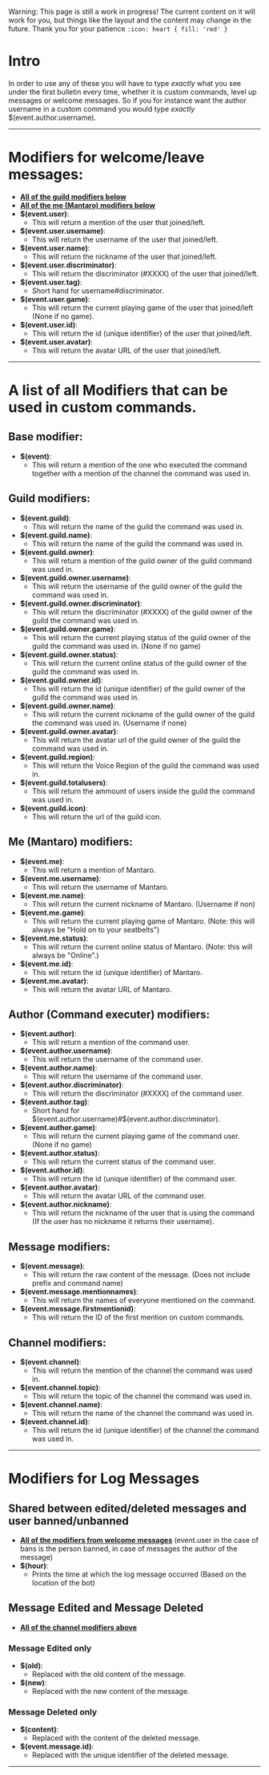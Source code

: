 Warning: This page is still a work in progress! The current content on it will work for you, but things like the layout and the content may change in the future. Thank you for your patience `:icon: heart { fill: 'red' }`

# Intro
In order to use any of these you will have to type *exactly* what you see under the first bulletin every time, whether it is custom commands, level up messages or welcome messages. So if you for instance want the author username in a custom command you would type *exactly* $(event.author.username).

---
# Modifiers for welcome/leave messages:
* **[All of the guild modifiers below](#a-list-of-all-modifiers-that-can-be-used-in-custom-commands-guild-modifiers)**
* **[All of the me (Mantaro) modifiers below](#a-list-of-all-modifiers-that-can-be-used-in-custom-commands-me-mantaro-modifiers)**
* **$(event.user)**:
    * This will return a mention of the user that joined/left.
* **$(event.user.username)**:
    * This will return the username of the user that joined/left.
* **$(event.user.name)**:
    * This will return the nickname of the user that joined/left.
* **$(event.user.discriminator)**:
    * This will return the discriminator (#XXXX) of the user that joined/left.
* **$(event.user.tag)**:
    * Short hand for username#discriminator.
* **$(event.user.game)**:
    * This will return the current playing game of the user that joined/left (None if no game).
* **$(event.user.id)**:
    * This will return the id (unique identifier) of the user that joined/left.
* **$(event.user.avatar)**:
    * This will return the avatar URL of the user that joined/left.

---
# A list of all Modifiers that can be used in custom commands.

## Base modifier:

* **$(event)**:
    * This will return a mention of the one who executed the command together with a mention of the channel the command was used in.

## Guild modifiers:

* **$(event.guild)**:
    * This will return the name of the guild the command was used in.
* **$(event.guild.name)**:
    * This will return the name of the guild the command was used in.
* **$(event.guild.owner)**:
    * This will return a mention of the guild owner of the guild command was used in.
* **$(event.guild.owner.username)**:
    * This will return the username of the guild owner of the guild the command was used in.
* **$(event.guild.owner.discriminator)**:
    * This will return the discriminator (#XXXX) of the guild owner of the guild the command was used in.
* **$(event.guild.owner.game)**:
    * This will return the current playing status of the guild owner of the guild the command was used in. (None if no game)
* **$(event.guild.owner.status)**:
    * This will return the current online status of the guild owner of the guild the command was used in.
* **$(event.guild.owner.id)**:
    * This will return the id (unique identifier) of the guild owner of the guild the command was used in.
* **$(event.guild.owner.name)**:
    * This will return the current nickname of the guild owner of the guild the command was used in. (Username if none)
* **$(event.guild.owner.avatar)**:
    * This will return the avatar url of the guild owner of the guild the command was used in.
* **$(event.guild.region)**:
    * This will return the Voice Region of the guild the command was used in.
* **$(event.guild.totalusers)**:
    * This will return the ammount of users inside the guild the command was used in.
* **$(event.guild.icon)**:
    * This will return the url of the guild icon.

## Me (Mantaro) modifiers:

* **$(event.me)**:
    * This will return a mention of Mantaro.
* **$(event.me.username)**:
    * This will return the username of Mantaro.
* **$(event.me.name)**:
    * This will return the current nickname of Mantaro. (Username if non)
* **$(event.me.game)**:
    * This will return the current playing game of Mantaro. (Note: this will always be "Hold on to your seatbelts")
* **$(event.me.status)**:
    * This will return the current online status of Mantaro. (Note: this will always be "Online".)
* **$(event.me.id)**:
    * This will return the id (unique identifier) of Mantaro.
* **$(event.me.avatar)**:
    * This will return the avatar URL of Mantaro.

## Author (Command executer) modifiers:

* **$(event.author)**:
    * This will return a mention of the command user.
* **$(event.author.username)**:
    * This will return the username of the command user.
* **$(event.author.name)**:
    * This will return the username of the command user.
* **$(event.author.discriminator)**:
    * This will return the discriminator (#XXXX) of the command user.
* **$(event.author.tag)**:
    * Short hand for $(event.author.username)#$(event.author.discriminator).
* **$(event.author.game)**:
    * This will return the current playing game of the command user. (None if no game)
* **$(event.author.status)**:
    * This will return the current status of the command user.
* **$(event.author.id)**:
    * This will return the id (unique identifier) of the command user.
* **$(event.author.avatar)**:
    * This will return the avatar URL of the command user.
* **$(event.author.nickname)**:
    * This will return the nickname of the user that is using the command (If the user has no nickname it returns their username).

## Message modifiers:

* **$(event.message)**:
    * This will return the raw content of the message. (Does not include prefix and command name)
* **$(event.message.mentionnames)**:
    * This will return the names of everyone mentioned on the command.
* **$(event.message.firstmentionid)**:
    * This will return the ID of the first mention on custom commands.

## Channel modifiers:
* **$(event.channel)**:
    * This will return the mention of the channel the command was used in.
* **$(event.channel.topic)**:
    * This will return the topic of the channel the command was used in.
* **$(event.channel.name)**:
    * This will return the name of the channel the command was used in.
* **$(event.channel.id)**:
    * This will return the id (unique identifier) of the channel the command was used in.

---
# Modifiers for Log Messages
## Shared between edited/deleted messages and user banned/unbanned
* **[All of the modifiers from welcome messages](#modifiers-for-welcomeleave-messages)** (event.user in the case of bans is the person banned, in case of messages the author of the message)
* **$(hour)**:
    * Prints the time at which the log message occurred (Based on the location of the bot)
## Message Edited and Message Deleted
* **[All of the channel modifiers above](#a-list-of-all-modifiers-that-can-be-used-in-custom-commands-channel-modifiers)**
### Message Edited only
* **$(old)**:
    * Replaced with the old content of the message.
* **$(new)**:
    * Replaced with the new content of the message.
### Message Deleted only
* **$(content)**:
    * Replaced with the content of the deleted message.
* **$(event.message.id)**:
    * Replaced with the unique identifier of the deleted message.

---
